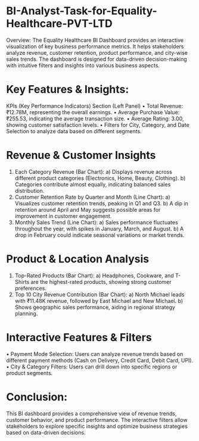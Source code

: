 # BI-Analyst-Task-for-Equality-Healthcare-PVT-LTD

Overview:
The Equality Healthcare BI Dashboard provides an interactive visualization of key business performance metrics. It helps stakeholders analyze revenue, customer retention, product performance, and city-wise sales trends. The dashboard is designed for data-driven decision-making with intuitive filters and insights into various business aspects.
# Key Features & Insights:
KPIs (Key Performance Indicators) Section (Left Panel)
•	Total Revenue: ₹12.78M, representing the overall earnings.
•	Average Purchase Value: ₹255.53, indicating the average transaction size.
•	Average Rating: 3.00, showing customer satisfaction levels.
•	Filters for City, Category, and Date Selection to analyze data based on different segments.
# Revenue & Customer Insights
1)	Each Category Revenue (Bar Chart):
a)	Displays revenue across different product categories (Electronics, Home, Beauty, Clothing).
b)	Categories contribute almost equally, indicating balanced sales distribution.
2)	Customer Retention Rate by Quarter and Month (Line Chart):
a)	Visualizes customer retention trends, peaking in Q1 and Q3.
b)	A dip in retention around April and May suggests possible areas for improvement in customer engagement.
3)	Monthly Sales Trend (Line Chart):
a)	Sales performance fluctuates throughout the year, with spikes in January, March, and August.
b)	A drop in February could indicate seasonal variations or market trends.
# Product & Location Analysis
1)	Top-Rated Products (Bar Chart):
a)	Headphones, Cookware, and T-Shirts are the highest-rated products, showing strong customer preferences.
2)	Top 10 City Revenue Contribution (Bar Chart):
a)	North Michael leads with ₹11.48K revenue, followed by East Michael and New Michael.
b)	Shows geographic sales performance, aiding in regional strategy planning.
# Interactive Features & Filters
•	Payment Mode Selection: Users can analyze revenue trends based on different payment methods (Cash on Delivery, Credit Card, Debit Card, UPI).
•	City & Category Filters: Users can drill down into specific regions or product segments.

# Conclusion:
This BI dashboard provides a comprehensive view of revenue trends, customer behavior, and product performance. The interactive filters allow stakeholders to explore specific insights and optimize business strategies based on data-driven decisions.

